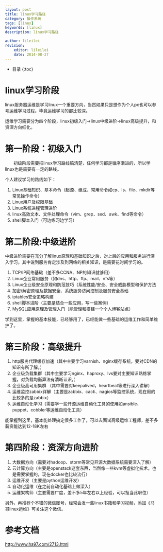 ```yaml
---
layout: post
title: linux学习路径
category: 操作系统
tags: [linux]
keywords: [linux]
description: linux学习路径

author: lileilei
revision:
    editor: lileilei
    date: 2014-08-27
---
```


* 目录
{:toc}

# linux学习阶段
linux服务器运维是学习linux一个重要方向，当然如果只是想作为个人pc也可以参考运维学习过程，毕竟运维学习的都比较深。

运维学习需要分为四个阶段，linux初级入门->linux中级进阶->linux高级提升，和资深方向细化。

# 第一阶段：初级入门
　　初级阶段需要把linux学习路线搞清楚，任何学习都是循序渐进的，所以学linux也是需要有一定的路线。

个人建议学习的路线如下：
　　
1. Linux基础知识、基本命令（起源、组成、常用命令如cp、ls、file、mkdir等常见操作命令）
2. Linux用户及权限基础
3. Linux系统进程管理进阶
4. linux高效文本、文件处理命令（vim、grep、sed、awk、find等命令）
5. shell脚本入门（可边练习边学习）

# 第二阶段:中级进阶
中级进阶需要在充分了解linux原理和基础知识之后，对上层的应用和服务进行深入学习，其中说到服务肯定涉及到网络的相关知识，是需要花时间学习的。

1. TCP/IP网络基础（差不多CCNA、NP的知识就够用）
2. Linux企业常用服务（如dns、http、ftp、mail、nfs等）
3. Linux企业级安全原理和防范技巧（系统性能/安全、安全威胁模型和保护方法
4. 加密/解密原理及数据安全、系统服务访问控制及服务安全基础
5. iptables安全策略构建
6. shell脚本进阶（主要是结合一些应用，写一些案例）
7. MySQL应用原理及管理入门（能管理和搭建一个个人博客站点）

学到这里，掌握的基本技能，已经够用了，已经能做一些基础的运维工作和简单维护了。

# 第三阶段：高级提升
1. http服务代理缓存加速（其中主要学习varnish、nginx缓存系统，要对CDN的知识有所了解。）
2. 企业级负载集群（其中主要学习nginx、haproxy、lvs要对主要知识熟练掌握，对负载均衡算法有清晰认识，）
3. 企业级高可用集群 （其中需要对keepalived，heartbeat等进行深入讲解）
4. 运维监控zabbix详解（主要是zabbix、cacti、nagios等监控系统，现在用的比较多的是zabbix）
5. 运维自动化学习（需要学一些开源运维自动化工具的使用如ansible、puppet、cobbler等运维自动化工具）

能掌握到这里，基本能处理搞定很多工作了，可以去面试高级运维工程师，差不多薪资能达到12-18K左右

# 第四阶段：资深方向进阶
1. 大数据方向（需要对hadoop、storm等常见开源大数据系统需要深入了解）
2. 云计算方向（主要是openstack这套东西，当然像一些kvm等虚拟化技术，也是需要掌握的，现在docker也比较流行）
3. 运维开发（主要是python运维开发）
4. 自动化运维（在之前自动化基础上做深入）
5. 运维架构师（主要需要广度，差不多5年左右以上经验，可以担当此职位）

另外，再推荐个不错的微信账号，经常会发一些linux书籍和学习视频，添加《马哥linux运维》可关注这个微信。

# 参考文档
<http://www.ha97.com/2713.html>